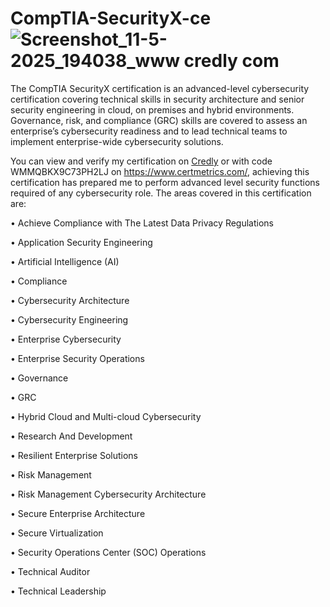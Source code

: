 # CompTIA-SecurityX-ce ![Screenshot_11-5-2025_194038_www credly com](https://github.com/user-attachments/assets/910305fa-2f75-4a53-8a58-e7d910a66963)
The CompTIA SecurityX certification is an advanced-level cybersecurity certification covering technical skills in security architecture and senior security engineering in cloud, on premises and hybrid environments. Governance, risk, and compliance (GRC) skills are covered to assess an enterprise’s cybersecurity readiness and to lead technical teams to implement enterprise-wide cybersecurity solutions.

You can view and verify my certification on [Credly]( https://www.credly.com/earner/earned/badge/341b7332-8cc4-4e95-8dd3-5e48fc5d0cb8) or with code WMMQBKX9C73PH2LJ on https://www.certmetrics.com/, achieving this certification has prepared me to perform advanced level security functions required of any cybersecurity role. The areas covered in this certification are:

•	Achieve Compliance with The Latest Data Privacy Regulations

•	Application Security Engineering

•	Artificial Intelligence (AI)

•	Compliance

•	Cybersecurity Architecture

•	Cybersecurity Engineering

•	Enterprise Cybersecurity

•	Enterprise Security Operations

•	Governance

•	GRC

•	Hybrid Cloud and Multi-cloud Cybersecurity

•	Research And Development

•	Resilient Enterprise Solutions

•	Risk Management

•	Risk Management Cybersecurity Architecture

•	Secure Enterprise Architecture

•	Secure Virtualization

•	Security Operations Center (SOC) Operations

•	Technical Auditor

•	Technical Leadership
